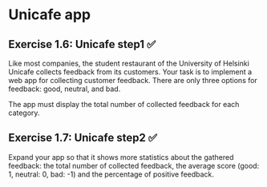 # Unicafe app

## Exercise 1.6: Unicafe step1 ✅

Like most companies, the student restaurant of the University of Helsinki Unicafe collects feedback from its customers. Your task is to implement a web app for collecting customer feedback. There are only three options for feedback: good, neutral, and bad.

The app must display the total number of collected feedback for each category.

## Exercise 1.7: Unicafe step2 ✅

Expand your app so that it shows more statistics about the gathered feedback: the total number of collected feedback, the average score (good: 1, neutral: 0, bad: -1) and the percentage of positive feedback.
